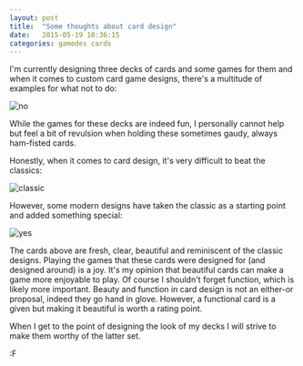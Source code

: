 ```yaml
---
layout: post
title:  "Some thoughts about card design"
date:   2015-05-19 10:36:15
categories: gamedes cards
---
```


I'm currently designing three decks of cards and some games for them and when it comes to custom card game designs, there's a multitude of examples for what not to do:

![no](https://farm8.staticflickr.com/7731/17671522320_594f63a735_c_d.jpg)

While the games for these decks are indeed fun, I personally cannot help but feel a bit of revulsion when holding these sometimes gaudy, always ham-fisted cards.

Honestly, when it comes to card design, it's very difficult to beat the classics:

![classic](https://farm9.staticflickr.com/8824/17238652173_712d868937_c_d.jpg)

However, some modern designs have taken the classic as a starting point and added something special:

![yes](https://farm9.staticflickr.com/8853/17671522160_b5b25bb3c9_c_d.jpg)

The cards above are fresh, clear, beautiful and reminiscent of the classic designs.  Playing the games that these cards were designed for  (and designed around) is a joy.  It's my opinion that beautiful cards can make a game more enjoyable to play.  Of course I shouldn't forget function, which is likely more important.  Beauty and function in card design is not an either-or proposal, indeed they go hand in glove.  However, a functional card is a given but making it beautiful is worth a rating point.

When I get to the point of designing the look of my decks I will strive to make them worthy of the latter set.

:F

